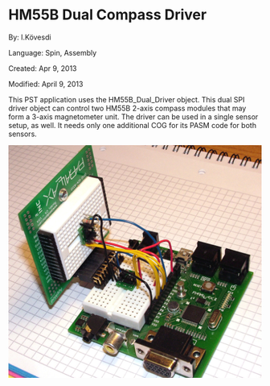 # HM55B Dual Compass Driver

By: I.Kövesdi

Language: Spin, Assembly

Created: Apr 9, 2013

Modified: April 9, 2013

This PST application uses the HM55B\_Dual\_Driver object. This dual SPI driver object can control two HM55B 2-axis compass modules that may form a 3-axis magnetometer unit. The driver can be used in a single sensor setup, as well. It needs only one additional COG for its PASM code for both sensors.

![Auxiliary_Files/HM55B_Dual_3-axis.jpg](Auxiliary_Files/HM55B_Dual_3-axis.jpg)
